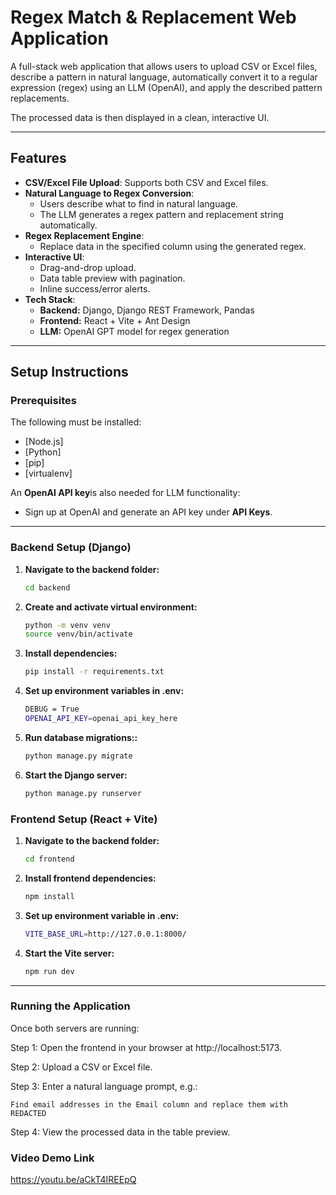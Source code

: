 # Regex Match & Replacement Web Application

A full-stack web application that allows users to upload CSV or Excel files, describe a pattern in natural language, automatically convert it to a regular expression (regex) using an LLM (OpenAI), and apply the described pattern replacements.

The processed data is then displayed in a clean, interactive UI.

---

## **Features**
- **CSV/Excel File Upload**: Supports both CSV and Excel files.
- **Natural Language to Regex Conversion**:
  - Users describe what to find in natural language.
  - The LLM generates a regex pattern and replacement string automatically.
- **Regex Replacement Engine**:
  - Replace data in the specified column using the generated regex.
- **Interactive UI**:
  - Drag-and-drop upload.
  - Data table preview with pagination.
  - Inline success/error alerts.
- **Tech Stack**:
  - **Backend:** Django, Django REST Framework, Pandas
  - **Frontend:** React + Vite + Ant Design
  - **LLM:** OpenAI GPT model for regex generation

---

## Setup Instructions

### **Prerequisites**
The following must be installed:
- [Node.js]
- [Python]
- [pip]
- [virtualenv]

An **OpenAI API key**is also needed for LLM functionality:
- Sign up at OpenAI and generate an API key under **API Keys**.

---

### **Backend Setup (Django)**

1. **Navigate to the backend folder:**
   ```bash
   cd backend
   ```
2. **Create and activate virtual environment:**
    ```bash 
    python -m venv venv
    source venv/bin/activate
    ```
3. **Install dependencies:**
    ```bash 
    pip install -r requirements.txt
    ```
4. **Set up environment variables in .env:**
    ```bash 
    DEBUG = True
    OPENAI_API_KEY=openai_api_key_here
    ```
5. **Run database migrations::**
    ```bash 
    python manage.py migrate
    ```
6. **Start the Django server:**
    ```bash 
    python manage.py runserver
    ```


### **Frontend Setup (React + Vite)**

1. **Navigate to the backend folder:**
   ```bash
   cd frontend
   ```
2. **Install frontend dependencies:**
    ```bash 
    npm install
    ```
3. **Set up environment variable in .env:**
    ```bash 
    VITE_BASE_URL=http://127.0.0.1:8000/
4. **Start the Vite server:**
    ```bash 
    npm run dev
    ```

---


### **Running the Application**
Once both servers are running:

Step 1: Open the frontend in your browser at http://localhost:5173.

Step 2: Upload a CSV or Excel file.

Step 3: Enter a natural language prompt, e.g.:
```
Find email addresses in the Email column and replace them with REDACTED
```

Step 4: View the processed data in the table preview.

### **Video Demo Link**
https://youtu.be/aCkT4IREEpQ